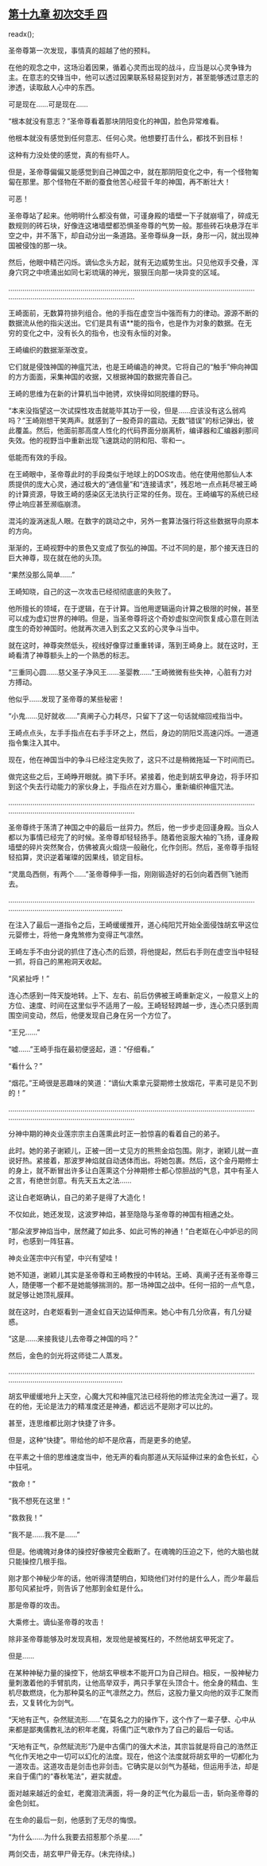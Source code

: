 ## [第十九章 初次交手 四](https://www.xxbiquge.com/11_11207/9073029.html)
readx();

  圣帝尊第一次发现，事情真的超越了他的预料。

  在他的观念之中，这场沿着因果，循着心灵而出现的战斗，应当是以心灵争锋为主。在意志的交锋当中，他可以透过因果联系轻易捉到对方，甚至能够透过意志的渗透，读取敌人心中的东西。

  可是现在……可是现在……

  “根本就没有意志？”圣帝尊看着那块阴阳变化的神国，脸色异常难看。

  他根本就没有感觉到任何意志、任何心灵。他想要打击什么，都找不到目标！

  这种有力没处使的感觉，真的有些吓人。

  但是，圣帝尊偏偏又能感觉到自己神国之中，就在那阴阳变化之中，有一个怪物匍匐在那里。那个怪物在不断的蚕食他苦心经营千年的神国，再不断壮大！

  可恶！

  圣帝尊站了起来。他明明什么都没有做，可谨身殿的墙壁一下子就崩塌了，碎成无数规则的砖石块，好像连这堵墙壁都恐惧圣帝尊的气势一般。那些砖石块悬浮在半空之中，并不落下，却自动分出一条道路。圣帝尊纵身一跃，身形一闪，就出现神国被侵蚀的那一块。

  然后，他眼中精芒闪烁。谪仙念头方起，就有无边威势生出。只见他双手交叠，浑身穴窍之中喷涌出如同七彩琉璃的神光，狠狠压向那一块异变的区域。

  ……………………………………………………………………………………………………………………………………………………………………

  王崎面前，无数算符排列组合。他的手指在虚空当中强而有力的律动。源源不断的数据流从他的指尖送出。它们是具有语**能的指令，也是作为对象的数据。在无穷的变化之中，没有长久的指令，也没有永恒的对象。

  王崎编织的数据渐渐改变。

  它们就是侵蚀神国的神瘟咒法，也是王崎编造的神灵。它将自己的“触手”伸向神国的方方面面，采集神国的收据，又根据神国的数据完善自己。

  王崎的思维为在新的计算机当中驰骋，欢快得如同脱缰的野马。

  “本来没指望这一次试探性攻击就能毕其功于一役，但是……应该没有这么弱鸡吗？”王崎刚想干笑两声。就感到了一股奇异的震动。无数“错误”的标记弹出，彼此覆盖。然后，他面前那高度人性化的代码界面分崩离析，编译器和汇编器刹那间失效。他的视野当中重新出现飞速跳动的阴和阳、零和一。

  低能而有效的手段。

  在王崎眼中，圣帝尊此时的手段类似于地球上的DOS攻击。他在使用他那仙人本质提供的庞大心灵，通过极大的“通信量”和“连接请求”，残忍地一点点耗尽被王崎的计算资源，导致王崎的感染区无法执行正常的任务。现在。王崎编写的系统已经停止响应甚至濒临崩溃。

  混沌的漩涡迷乱人眼。在数字的跳动之中，另外一套算法强行将这些数据导向原本的方向。

  渐渐的，王崎视野中的景色又变成了恢弘的神国。不过不同的是，那个接天连日的巨大神尊，现在就在他的头顶。

  “果然没那么简单……”

  王崎知晓，自己的这一次攻击已经彻彻底底的失败了。

  他所擅长的领域，在于逻辑，在于计算。当他用逻辑逼向计算之极限的时候，甚至可以成为虚幻世界的神明。但是，当圣帝尊将这个奇妙虚拟空间恢复成心意在则法度生的奇妙神国时。他就再次进入到玄之又玄的心灵争斗当中。

  就在这时，神尊突然低头，视线好像穿过重重转译，落到王崎身上。就在这时，王崎看清了神尊额头上的一个熟悉的标志。

  “三重同心圆……慈父圣子净风王……圣婴教……”王崎微微有些失神，心脏有力对方搏动。

  他似乎……发现了圣帝尊的某些秘密！

  “小鬼……见好就收……”真阐子心力耗尽，只留下了这一句话就缩回戒指当中。

  王崎点点头，左手手指点在右手手环之上，然后，身边的阴阳爻高速闪烁。一道道指令集注入其中。

  现在，他在神国当中的争斗已经注定失败了，这只不过是稍微拖延一下时间而已。

  做完这些之后，王崎睁开眼就。摘下手环。紧接着，他走到胡玄甲身边，将手环扣到这个失去行动能力的家伙身上，手指点在对方眉心，重新编织神瘟咒法。

  ……………………………………………………………………………………………………………………………………………………………………

  圣帝尊终于荡清了神国之中的最后一丝异力。然后，他一步步走回谨身殿。当众人都以为事情已经完了的时候。圣帝尊却轻轻扬手。随着他衮服大袖的飞扬，谨身殿墙壁的碎片突然聚合，仿佛被真火煅烧一般融化，化作剑形。然后，圣帝尊手指轻轻掐算，灵识逆着璀璨的因果线，锁定目标。

  “灵凰岛西侧，有两个……”圣帝尊伸手一指，刚刚锻造好的石剑向着西侧飞驰而去。

  ………………………………………………………………………………………………………………………………………………………………

  在注入了最后一道指令之后，王崎缓缓推开，道心纯阳咒开始全面侵蚀胡玄甲这位元婴修士，将他一身鬼煞修为变得正气凛然。

  王崎左手不由分说的抓住了连心杰的后颈，将他提起，然后右手则在虚空当中轻轻一抓，将自己的黑袍洞天收起。

  “风紧扯呼！”

  连心杰感到一阵天旋地转。上下、左右、前后仿佛被王崎重新定义，一般意义上的方位、速度、时间在这里似乎不适用了一般。王崎轻轻跨越一步，连心杰只感到周围空间变动，然后，他便发现自己身在另一个方位了。

  “王兄……”

  “嘘……”王崎手指在最初便竖起，道：“仔细看。”

  “看什么？”

  “烟花。”王崎很是恶趣味的笑道：“谪仙大乘拿元婴期修士放烟花，平素可是见不到的！”

  ……………………………………………………………………………………………………………………………………………………………………

  分神中期的神炎业莲宗宗主白莲熏此时正一脸惊喜的看着自己的弟子。

  此时。她的弟子谢颖儿，正被一团一丈见方的熊熊金焰包围。刚才，谢颖儿就一直说好热。紧接着，那波罗神焰就自动透体而出。将她包裹。然后，这个金丹期修士的身上，就不断冒出许多让白莲熏这个分神期修士都心惊胆战的气息，其中有圣人之言，有绝世剑意。有先天五太之法……

  这让白老妪确认，自己的弟子是得了大造化！

  不仅如此，她还发现，这波罗神焰，甚至隐隐与圣帝尊的神国有相通之处。

  “那朵波罗神焰当中，居然藏了如此多、如此可怖的神通！”白老妪在心中妒忌的同时，也感到一阵狂喜。

  神炎业莲宗中兴有望，中兴有望哇！

  她不知道，谢颖儿其实是圣帝尊和王崎教授的中转站。王崎、真阐子还有圣帝尊三人，随便哪一个都不是她能够揣测的。那一场神国之战中。任何一招的一点气息，就足够让她顶礼膜拜。

  就在这时，白老妪看到一道金虹自天边延伸而来。她心中有几分欣喜，有几分疑惑。

  “这是……来接我徒儿去帝尊之神国的吗？”

  然后，金色的剑光将这师徒二人蒸发。

  ………………………………………………………………………………………………………………………………………………………………

  胡玄甲缓缓地升上天空，心魔大咒和神瘟咒法已经将他的修法完全洗过一遍了。现在的他，无论是法力的精准度还是神通，都远远不是刚才可以比的。

  甚至，连思维都比刚才快捷了许多。

  但是，这种“快捷”。带给他的却不是欣喜，而是更多的绝望。

  在平素之十倍的思维速度当中，他无声的看向那道从天际延伸过来的金色长虹，心中狂吼。

  “救命！”

  “我不想死在这里！”

  “救救我！”

  “我不是……我不是……”

  但是。他魂魄对身体的操控好像被完全截断了。在魂魄的压迫之下，他的大脑也就只能操控几根手指。

  刚才那个神秘少年的话，他听得清楚明白，知晓他们对付的是什么人，而少年最后那句风紧扯呼，则告诉了他那到金虹是什么。

  那是帝尊的攻击。

  大乘修士。谪仙圣帝尊的攻击！

  除非圣帝尊能够及时发现真相，发现他是被冤枉的，不然他胡玄甲死定了。

  但是……

  在某种神秘力量的操控下，他胡玄甲根本不能开口为自己辩白。相反，一股神秘力量刺激着他的手臂肌肉，让他高举双手，两只手掌在头顶合十。他全身的精血、生机尽数燃烧，化为那种莫名的正气凛然之力。然后，这股力量又向他的双手汇聚而去，又复转化为剑气。

  “天地有正气，杂然赋流形……”在莫名之力的操作下，这个作了一辈子孽、心中从来都是鄙夷儒教礼法的积年老魔，将儒门正气歌作为了自己的最后一句话。

  “天地有正气，杂然赋流形”乃是中古儒门的强大术法，其宗旨就是将自己的浩然正气化作天地之中一切可以幻化的法度。现在，他这个法度就将胡玄甲的一切都化为一道攻击。这道攻击是剑击也非剑击。它确实是以剑气为基础，但运用手法，却是来自于儒门的“春秋笔法”，避实就虚。

  面对越来越近的金虹，老魔泪流满面，将一身的正气化为最后一击，斩向圣帝尊的金色剑虹。

  在生命的最后一刻，他感到了无尽的悔恨。

  “为什么……为什么我要去招惹那个杀星……”

  两剑交击，胡玄甲尸骨无存。(未完待续。)

